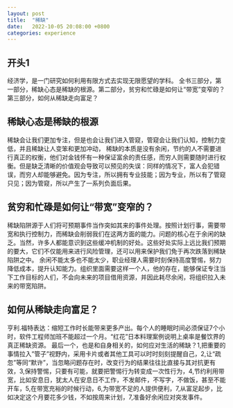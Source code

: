 ```yaml
---
layout: post
title:  "稀缺"
date:   2022-10-05 20:08:00 +0800
categories: experience
---
```

[](稀缺)

## 开头1
经济学，是一门研究如何利用有限方式去实现无限愿望的学科。
全书三部分，第一部分，稀缺心态是稀缺的根源。第二部分，贫穷和忙碌是如何让“带宽”变窄的？第三部分，如何从稀缺走向富足？
## 稀缺心态是稀缺的根源
稀缺会让我们更加专注，但是也会让我们进入管窥，管窥会让我们认知，控制力变低，并且稀缺让人变笨和更加冲动，
稀缺的本质是没有余闲，节约的人不需要进行真正的权衡，他们对金钱怀有一种保证富余的责任感，而穷人则需要随时进行权衡。但是缺乏清晰的价值观会导致可以预见的失误：同样的情况下，富人会犯错误，而穷人却能够避免。因为专注，所以拥有专业技能；因为专业，所以有了管窥只见；因为管窥，所以产生了一系列负面后果。
## 贫穷和忙碌是如何让“带宽”变窄的？
稀缺陷阱源于人们将可预期事件当作突如其来的事件处理。按照计划行事，需要带宽和执行控制力，而稀缺会削弱我们在这两方面的能力。问题的核心在于余闲的缺乏。当然，许多人都能意识到这些缓冲机制的好处。这些好处实际上远比我们预期的要大，它们不仅能用来进行风险管理，还可以用来保护我们免于再次跌落到稀缺陷阱之中。
余闲不能太多也不能太少，职业经理人需要时刻保持高度警惕，努力降低成本，提升认知能力。组织里面需要这样一个人，他的存在，能够保证专注当下工作目标的人们，不会向未来的项目借用资源，并因此耗尽余闲，将组织拉入未来的带宽陷阱。
## 如何从稀缺走向富足？
亨利.福特表达：缩短工作时长能带来更多产出。每个人的睡眠时间必须保证7个小时，软件工程师加班不能超过一个月。“红花”日本料理案例说明上桌率是餐饮界的真正稀缺资源。
最后一个，也是和自身相关的，如何应对生活的稀缺？1,把重要的事情拉入”管子”视野内，采用卡片或者其他工具可以时时刻刻提醒自己，2,让“疏忽”等同“默许”，当忽略问题存在时，改变行为的结果往往比直接与其对抗更有效，3,保持警惕，只要有可能，就要把警惕行为转变成一次性行为，4,节约利用带宽，比如安息日，犹太人在安息日不工作，不发邮件，不写字，不做饭，甚至不能开车，5,在带宽充裕的时候行动，6,为带宽不足的人提供便利，7,从富足起步，比如决定这个月要花多少钱，不如按周来计划，7,准备好余闲应对突发事件。
